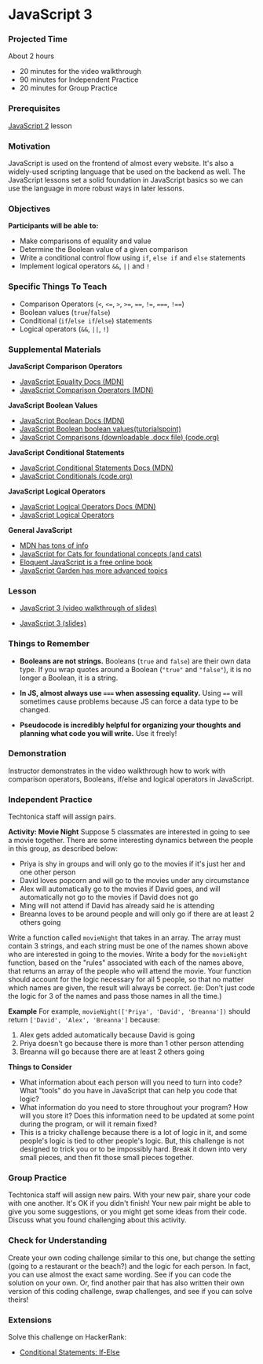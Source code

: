 # JavaScript 3

### Projected Time
About 2 hours
- 20 minutes for the video walkthrough
- 90 minutes for Independent Practice
- 20 minutes for Group Practice

### Prerequisites
[JavaScript 2](javascript-2.md) lesson

### Motivation
JavaScript is used on the frontend of almost every website. It's also a widely-used scripting language that be used on the backend as well. The JavaScript lessons set a solid foundation in JavaScript basics so we can use the language in more robust ways in later lessons.

### Objectives
**Participants will be able to:**
- Make comparisons of equality and value
- Determine the Boolean value of a given comparison
- Write a conditional control flow using `if`, `else if` and `else` statements
- Implement logical operators `&&`, `||` and `!`

### Specific Things To Teach
- Comparison Operators (`<`, `<=`, `>`, `>=`, `==`, `!=`, `===`, `!==`)
- Boolean values (`true`/`false`)
- Conditional (`if`/`else if`/`else`) statements
- Logical operators (`&&`, `||`, `!`)

### Supplemental Materials

**JavaScript Comparison Operators**
- [JavaScript Equality Docs (MDN)](https://developer.mozilla.org/en-US/docs/Web/JavaScript/Equality_comparisons_and_sameness)
- [JavaScript Comparison Operators (MDN)](https://developer.mozilla.org/en-US/docs/Web/JavaScript/Guide/Expressions_and_Operators#Comparison_operators)


**JavaScript Boolean Values**
- [JavaScript Boolean Docs (MDN)](https://developer.mozilla.org/en-US/docs/Web/JavaScript/Reference/Global_Objects/Boolean)
- [JavaScript Boolean boolean values(tutorialspoint)](https://www.tutorialspoint.com/javascript/javascript_boolean_object.htm)
- [JavaScript Comparisons (downloadable .docx file) (code.org)](https://curriculum.code.org/csp/unit5/8/)

**JavaScript Conditional Statements**
- [JavaScript Conditional Statements Docs (MDN)](https://developer.mozilla.org/en-US/docs/Learn/JavaScript/Building_blocks/conditionals)
- [JavaScript Conditionals (code.org)](https://code.org/curriculum/algebra/18/Teacher)

**JavaScript Logical Operators**
- [JavaScript Logical Operators Docs (MDN)](https://developer.mozilla.org/en-US/docs/Web/JavaScript/Reference/Operators/Logical_Operators)
- [JavaScript Logical Operators ](https://mariusschulz.com/blog/the-and-and-or-operators-in-javascript)


**General JavaScript**
- [MDN has tons of info](https://developer.mozilla.org/bm/docs/Web/JavaScript)
- [JavaScript for Cats for foundational concepts (and cats)](http://jsforcats.com/)
- [Eloquent JavaScript is a free online book](http://eloquentjavascript.net/)
- [JavaScript Garden has more advanced topics](https://bonsaiden.github.io/JavaScript-Garden/)

### Lesson

- [JavaScript 3 (video walkthrough of slides)](https://drive.google.com/file/d/1mytiE4zy9YLLKgvLAAhShis1hj0BKzxu/view?usp=sharing)

- [JavaScript 3 (slides)](https://docs.google.com/presentation/d/1yjSpOpwPbVtl5K8QbQvtK5t6bn5wtmZDpBgX9v_vkD4/edit?usp=sharing)


### Things to Remember

- **Booleans are not strings.** Booleans (`true` and `false`) are their own data type. If you wrap quotes around a Boolean (`"true"` and `"false"`), it is no longer a Boolean, it is a string.

- **In JS, almost always use `===` when assessing equality.** Using `==` will sometimes cause problems because JS can force a data type to be changed.

- **Pseudocode is incredibly helpful for organizing your thoughts and planning what code you will write.** Use it freely!


### Demonstration

Instructor demonstrates in the video walkthrough how to work with comparison operators, Booleans, if/else and logical operators in JavaScript.


### Independent Practice

Techtonica staff will assign pairs.

**Activity: Movie Night**
Suppose 5 classmates are interested in going to see a movie together. There are some interesting dynamics between the people in this group, as described below:

- Priya is shy in groups and will only go to the movies if it's just her and one other person
- David loves popcorn and will go to the movies under any circumstance
- Alex will automatically go to the movies if David goes, and will automatically not go to the movies if David does not go
- Ming will not attend if David has already said he is attending
- Breanna loves to be around people and will only go if there are at least 2 others going

Write a function called `movieNight` that takes in an array. The array must contain 3 strings, and each string must be one of the names shown above who are interested in going to the movies. Write a body for the `movieNight` function, based on the "rules" associated with each of the names above, that returns an array of the people who will attend the movie. Your function should account for the logic necessary for all 5 people, so that no matter which names are given, the result will always be correct. (ie: Don't just code the logic for 3 of the names and pass those names in all the time.)

**Example**
For example, `movieNight(['Priya', 'David', 'Breanna'])` should return `['David', 'Alex', 'Breanna']` because:
1. Alex gets added automatically because David is going
2. Priya doesn't go because there is more than 1 other person attending
3. Breanna will go because there are at least 2 others going

**Things to Consider**
- What information about each person will you need to turn into code? What "tools" do you have in JavaScript that can help you code that logic?
- What information do you need to store throughout your program? How will you store it? Does this information need to be updated at some point during the program, or will it remain fixed?
- This is a tricky challenge because there is a lot of logic in it, and some people's logic is tied to other people's logic. But, this challenge is not designed to trick you or to be impossibly hard. Break it down into very small pieces, and then fit those small pieces together.

### Group Practice

Techtonica staff will assign new pairs. With your new pair, share your code with one another. It's OK if you didn't finish! Your new pair might be able to give you some suggestions, or you might get some ideas from their code. Discuss what you found challenging about this activity.

### Check for Understanding

Create your own coding challenge similar to this one, but change the setting (going to a restaurant or the beach?) and the logic for each person. In fact, you can use almost the exact same wording. See if you can code the solution on your own. Or, find another pair that has also written their own version of this coding challenge, swap challenges, and see if you can solve theirs!


### Extensions

Solve this challenge on HackerRank:
- [Conditional Statements: If-Else](https://www.hackerrank.com/challenges/js10-if-else)
